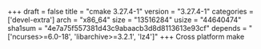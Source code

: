 +++
draft = false
title = "cmake 3.27.4-1"
version = "3.27.4-1"
categories = ['devel-extra']
arch = "x86_64"
size = "13516284"
usize = "44640474"
sha1sum = "4e7a75f557381d43c9abaacb3d8d8113613e93cf"
depends = "['ncurses>=6.0-18', 'libarchive>=3.2.1', 'lz4']"
+++
Cross platform make